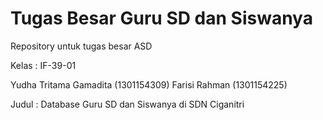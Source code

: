 # Tugas Besar Guru SD dan Siswanya

Repository untuk tugas besar ASD

Kelas : IF-39-01

Yudha Tritama Gamadita (1301154309)
Farisi Rahman (1301154225)

Judul : Database Guru SD dan Siswanya di SDN Ciganitri
